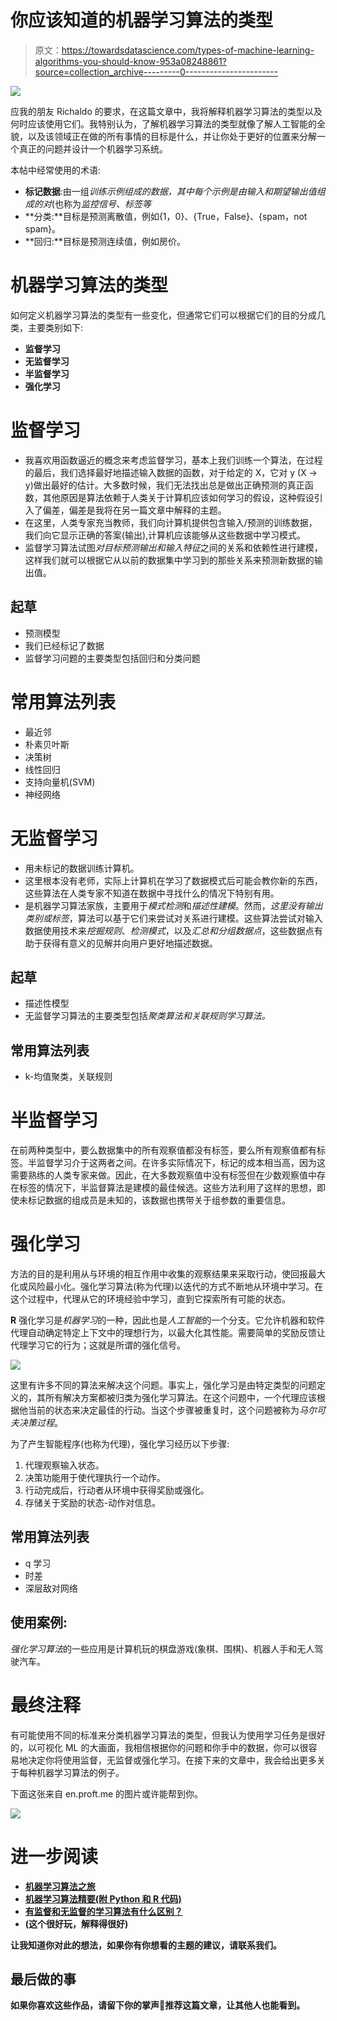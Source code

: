 # 你应该知道的机器学习算法的类型

> 原文：<https://towardsdatascience.com/types-of-machine-learning-algorithms-you-should-know-953a08248861?source=collection_archive---------0----------------------->

![](img/e610bc983bbce76e0f7289704c1fb5d5.png)

应我的朋友 Richaldo 的要求，在这篇文章中，我将解释机器学习算法的类型以及何时应该使用它们。我特别认为，了解机器学习算法的类型就像了解人工智能的全貌，以及该领域正在做的所有事情的目标是什么，并让你处于更好的位置来分解一个真正的问题并设计一个机器学习系统。

本帖中经常使用的术语:

*   **标记数据**:由一组*训练示例组成的数据，*其中每个示例是由输入和期望输出值组成的*对*(也称为*监控信号、标签等*
*   **分类:**目标是预测离散值，例如{1，0}、{True，False}、{spam，not spam}。
*   **回归:**目标是预测连续值，例如房价。

# 机器学习算法的类型

如何定义机器学习算法的类型有一些变化，但通常它们可以根据它们的目的分成几类，主要类别如下:

*   **监督学习**
*   **无监督学习**
*   **半监督学习**
*   **强化学习**

# 监督学习

*   我喜欢用函数逼近的概念来考虑监督学习，基本上我们训练一个算法，在过程的最后，我们选择最好地描述输入数据的函数，对于给定的 X，它对 y (X -> y)做出最好的估计。大多数时候，我们无法找出总是做出正确预测的真正函数，其他原因是算法依赖于人类关于计算机应该如何学习的假设，这种假设引入了偏差，偏差是我将在另一篇文章中解释的主题。
*   在这里，人类专家充当教师，我们向计算机提供包含输入/预测的训练数据，我们向它显示正确的答案(输出),计算机应该能够从这些数据中学习模式。
*   监督学习算法试图*对目标预测输出和输入特征*之间的关系和依赖性进行建模，这样我们就可以根据它从以前的数据集中学习到的那些关系来预测新数据的输出值。

## 起草

*   预测模型
*   我们已经标记了数据
*   监督学习问题的主要类型包括回归和分类问题

# 常用算法列表

*   最近邻
*   朴素贝叶斯
*   决策树
*   线性回归
*   支持向量机(SVM)
*   神经网络

# 无监督学习

*   用未标记的数据训练计算机。
*   这里根本没有老师，实际上计算机在学习了数据模式后可能会教你新的东西，这些算法在人类专家不知道在数据中寻找什么的情况下特别有用。
*   是机器学习算法家族，主要用于*模式检测*和*描述性建模*。然而，*这里没有输出类别或标签*，算法可以基于它们来尝试对关系进行建模。这些算法尝试对输入数据使用技术来*挖掘规则*、*检测模式*，以及*汇总和分组数据点*，这些数据点有助于获得有意义的见解并向用户更好地描述数据。

## 起草

*   描述性模型
*   无监督学习算法的主要类型包括*聚类算法和关联规则学习算法。*

## 常用算法列表

*   k-均值聚类，关联规则

# 半监督学习

在前两种类型中，要么数据集中的所有观察值都没有标签，要么所有观察值都有标签。半监督学习介于这两者之间。在许多实际情况下，标记的成本相当高，因为这需要熟练的人类专家来做。因此，在大多数观察值中没有标签但在少数观察值中存在标签的情况下，半监督算法是建模的最佳候选。这些方法利用了这样的思想，即使未标记数据的组成员是未知的，该数据也携带关于组参数的重要信息。

# 强化学习

方法的目的是利用从与环境的相互作用中收集的观察结果来采取行动，使回报最大化或风险最小化。强化学习算法(称为代理)以迭代的方式不断地从环境中学习。在这个过程中，代理从它的环境经验中学习，直到它探索所有可能的状态。

**R** 强化学习是*机器学习*的一种，因此也是*人工智能*的一个分支。它允许机器和软件代理自动确定特定上下文中的理想行为，以最大化其性能。需要简单的奖励反馈让代理学习它的行为；这就是所谓的强化信号。

![](img/1ed076e69cc5e0bfa610af837d4ba439.png)

这里有许多不同的算法来解决这个问题。事实上，强化学习是由特定类型的问题定义的，其所有解决方案都被归类为强化学习算法。在这个问题中，一个代理应该根据他当前的状态来决定最佳的行动。当这个步骤被重复时，这个问题被称为*马尔可夫决策过程*。

为了产生智能程序(也称为代理)，强化学习经历以下步骤:

1.  代理观察输入状态。
2.  决策功能用于使代理执行一个动作。
3.  行动完成后，行动者从环境中获得奖励或强化。
4.  存储关于奖励的状态-动作对信息。

## 常用算法列表

*   q 学习
*   时差
*   深层敌对网络

## 使用案例:

*强化学习算法*的一些应用是计算机玩的棋盘游戏(象棋、围棋)、机器人手和无人驾驶汽车。

# 最终注释

有可能使用不同的标准来分类机器学习算法的类型，但我认为使用学习任务是很好的，以可视化 ML 的大画面，我相信根据你的问题和你手中的数据，你可以很容易地决定你将使用监督，无监督或强化学习。在接下来的文章中，我会给出更多关于每种机器学习算法的例子。

下面这张来自 en.proft.me 的图片或许能帮到你。

![](img/eabf0c362cd77be7705432b0a11e7764.png)

# 进一步阅读

*   [**机器学习算法之旅**](http://machinelearningmastery.com/a-tour-of-machine-learning-algorithms/)
*   [**机器学习算法精要(附 Python 和 R 代码)**](http://www.analyticsvidhya.com/blog/2015/08/common-machine-learning-algorithms/)
*   [**有监督和无监督的学习算法有什么区别？**](https://www.quora.com/What-is-the-difference-between-supervised-and-unsupervised-learning-algorithms)
*   [](http://www.analyticsvidhya.com/blog/2015/12/10-machine-learning-algorithms-explained-army-soldier/)****(这个很好玩，解释得很好)****

**让我知道你对此的想法，如果你有你想看的主题的建议，请联系我们。**

## **最后做的事**

**如果你喜欢这些作品，请留下你的掌声👏推荐这篇文章，让其他人也能看到。**